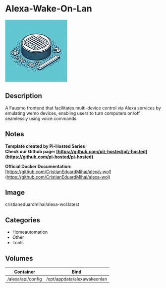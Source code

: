 # Alexa-Wake-On-Lan

![Logo](images/AlexaWakeOnLan.jpg)

## Description
A Fauxmo frontend that facilitates multi\-device control via Alexa services by emulating wemo devices, enabling users to turn computers on/off seamlessly using voice commands.

## Notes
**Template created by Pi\-Hosted Series**  
**Check our Github page: [https://github.com/pi\-hosted/pi\-hosted](https://github.com/pi-hosted/pi-hosted)**  
  
**Official Docker Documentation:** [https://github.com/CristianEduardMihai/alexa\-wol](https://github.com/CristianEduardMihai/alexa-wol)  
  
  


## Image
cristianeduardmihai/alexa-wol:latest

## Categories
- Homeautomation
- Other
- Tools

## Volumes
| Container | Bind |
|-----------|------|
| /alexa/api/config | /opt/appdata/alexawakeonlan |

